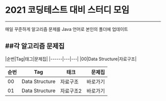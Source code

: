 # 2021 코딩테스트 대비 스터디 모임
---
매일 꾸준하게 알고리즘 문제를 Java 언어로 본인의 폴더에 업데이트

##각 알고리즘 문제집
---
|순번|Tag|태그|문제집|
|------|---|---|
|00|Data Structure|자료구조|


| 순번 |      Tag        |     태크     |  문제집 |
|-----|:---------------:|-------------|------:|
| 00  | Data Structure  |   자료구조    | 바로가기 |
| 01  | Data Structure  |   자료구조2   | 바로가기 |

